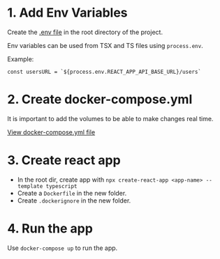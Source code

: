 # 1. Add Env Variables

Create the [.env file](React_Typescript_Docker/.env) in the root directory of the project.

Env variables can be used from TSX and TS files using `process.env`.

Example:
```
const usersURL = `${process.env.REACT_APP_API_BASE_URL}/users`
```

# 2. Create docker-compose.yml

It is important to add the volumes to be able to make changes real time.

[View docker-compose.yml file](React_Typescript_Docker/docker-compose.yml)

# 3. Create react app

- In the root dir, create app with `npx create-react-app <app-name> --template typescript`
- Create a `Dockerfile` in the new folder.
- Create `.dockerignore` in the new folder.

# 4. Run the app

Use `docker-compose up` to run the app.
